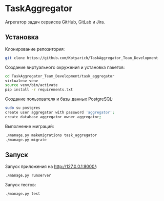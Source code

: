 # TaskAggregator

Агрегатор задач сервисов GitHub, GitLab и Jira.

## Установка

Клонирование репозитория:
```bash
git clone https://github.com/Kotyarich/TaskAggregator_Team_Development.git
```

Создание виртуального окружения и установка пакетов:
```bash
cd TaskAggregator_Team_Development/task_aggregator
virtualenv venv
source venv/bin/activate
pip install -r requirements.txt
```

Создание пользователя и базы данных PostgreSQL:
```bash
sudo su postgres
create user aggregator with password 'aggregator';
create database aggregator owner aggregator;
```

Выполнение миграций:
```bash
./manage.py makemigrations task_aggregator
./manage.py migrate
```

## Запуск

Запуск приложения на http://127.0.0.1:8000/:
```bash
./manage.py runserver
```

Запуск тестов:
```bash
./manage.py test
```
